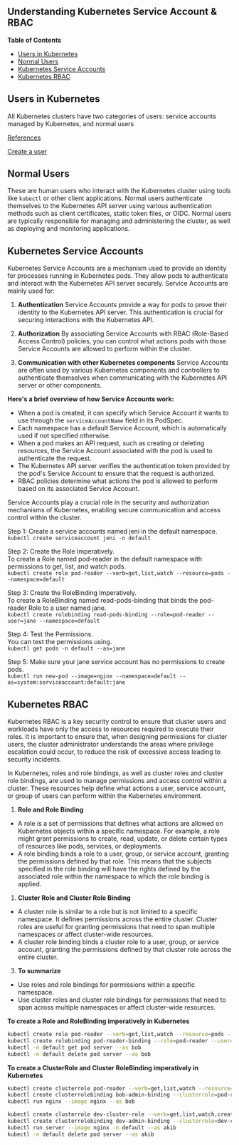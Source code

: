 <h2> Understanding Kubernetes Service Account & RBAC </h2>

**Table of Contents**
- [Users in Kubernetes](#users-in-kubernetes)
- [Normal Users](#normal-users)
- [Kubernetes Service Accounts](#kubernetes-service-accounts)
- [Kubernetes RBAC](#kubernetes-rbac)

## Users in Kubernetes 
All Kubernetes clusters have two categories of users: service accounts managed by Kubernetes, and normal users

[References](https://kubernetes.io/docs/reference/access-authn-authz/authentication/)

[Create a user](https://github.com/nasirnjs/kubernetes/blob/main/k8s-cheat-sheet/issue-certificate-for-user.md)

## Normal Users
These are human users who interact with the Kubernetes cluster using tools like `kubectl` or other client applications. Normal users authenticate themselves to the Kubernetes API server using various authentication methods such as client certificates, static token files, or OIDC. Normal users are typically responsible for managing and administering the cluster, as well as deploying and monitoring applications.


## Kubernetes Service Accounts

Kubernetes Service Accounts are a mechanism used to provide an identity for processes running in Kubernetes pods. They allow pods to authenticate and interact with the Kubernetes API server securely. Service Accounts are mainly used for:

1. **Authentication**
Service Accounts provide a way for pods to prove their identity to the Kubernetes API server. This authentication is crucial for securing interactions with the Kubernetes API.

2. **Authorization**
By associating Service Accounts with RBAC (Role-Based Access Control) policies, you can control what actions pods with those Service Accounts are allowed to perform within the cluster.

3. **Communication with other Kubernetes components**
Service Accounts are often used by various Kubernetes components and controllers to authenticate themselves when communicating with the Kubernetes API server or other components.

**Here's a brief overview of how Service Accounts work:**

- When a pod is created, it can specify which Service Account it wants to use through the `serviceAccountName` field in its PodSpec.
- Each namespace has a default Service Account, which is automatically used if not specified otherwise.
- When a pod makes an API request, such as creating or deleting resources, the Service Account associated with the pod is used to authenticate the request.
- The Kubernetes API server verifies the authentication token provided by the pod's Service Account to ensure that the request is authorized.
- RBAC policies determine what actions the pod is allowed to perform based on its associated Service Account.

Service Accounts play a crucial role in the security and authorization mechanisms of Kubernetes, enabling secure communication and access control within the cluster.

Step 1: Create a  service accounts named jeni in the default namespace.\
`kubectl create serviceaccount jeni -n default`

Step 2: Create the Role Imperatively.\
To create a Role named pod-reader in the default namespace with permissions to get, list, and watch pods.\
`kubectl create role pod-reader --verb=get,list,watch --resource=pods --namespace=default`

Step 3: Create the RoleBinding Imperatively.\
To create a RoleBinding named read-pods-binding that binds the pod-reader Role to a user named jane.\
`kubectl create rolebinding read-pods-binding --role=pod-reader --user=jane --namespace=default`

Step 4: Test the Permissions.\
You can test the permissions using.\
`kubectl get pods -n default --as=jane`

Step 5: Make sure your jane service account has no permissions to create pods.\
`kubectl run new-pod --image=nginx --namespace=default --as=system:serviceaccount:default:jane`


## Kubernetes RBAC
Kubernetes RBAC is a key security control to ensure that cluster users and workloads have only the access to resources required to execute their roles. It is important to ensure that, when designing permissions for cluster users, the cluster administrator understands the areas where privilege escalation could occur, to reduce the risk of excessive access leading to security incidents.

In Kubernetes, roles and role bindings, as well as cluster roles and cluster role bindings, are used to manage permissions and access control within a cluster. These resources help define what actions a user, service account, or group of users can perform within the Kubernetes environment.

1. **Role and Role Binding** 
- A role is a set of permissions that defines what actions are allowed on Kubernetes objects within a specific namespace. For example, a role might grant permissions to create, read, update, or delete certain types of resources like pods, services, or deployments.
- A role binding binds a role to a user, group, or service account, granting the permissions defined by that role. This means that the subjects specified in the role binding will have the rights defined by the associated role within the namespace to which the role binding is applied.

1. **Cluster Role and Cluster Role Binding**

- A cluster role is similar to a role but is not limited to a specific namespace. It defines permissions across the entire cluster. Cluster roles are useful for granting permissions that need to span multiple namespaces or affect cluster-wide resources.
- A cluster role binding binds a cluster role to a user, group, or service account, granting the permissions defined by that cluster role across the entire cluster.

3. **To summarize**

- Use roles and role bindings for permissions within a specific namespace.
- Use cluster roles and cluster role bindings for permissions that need to span across multiple namespaces or affect cluster-wide resources.

**To create a Role and RoleBinding imperatively in Kubernetes**
```bash
kubectl create role pod-reader --verb=get,list,watch --resource=pods --namespace=default
kubectl create rolebinding pod-reader-binding --role=pod-reader --user=bob --namespace=default
kubectl -n default get pod server --as bob
kubectl -n default delete pod server --as bob
```

**To create a ClusterRole and Cluster RoleBinding imperatively in Kubernetes**

```bash
kubectl create clusterrole pod-reader --verb=get,list,watch --resource=pods
kubectl create clusterrolebinding bob-admin-binding --clusterrole=pod-reader --user=bob
kubectl run nginx --image nginx --as bob
```

```bash
kubectl create clusterrole dev-cluster-role --verb=get,list,watch,create --resource=pods
kubectl create clusterrolebinding dev-admin-binding --clusterrole=dev-cluster-role --user=akib
kubectl run server --image nginx -n default --as akib
kubectl -n default delete pod server --as akib
```
